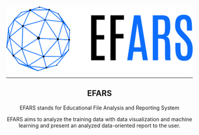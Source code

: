 <p align="center"><img width="800" src="./efars/static/img/logo.svg" alt="EFARS Logo"></p>

---

<h2 align='center'>EFARS</h2>
<p align='center'>EFARS stands for Educational File Analysis and Reporting System</p>
<p align='center'>EFARS aims to analyze the training data with data visualization and machine learning and present an analyzed data-oriented report to the user.</p>